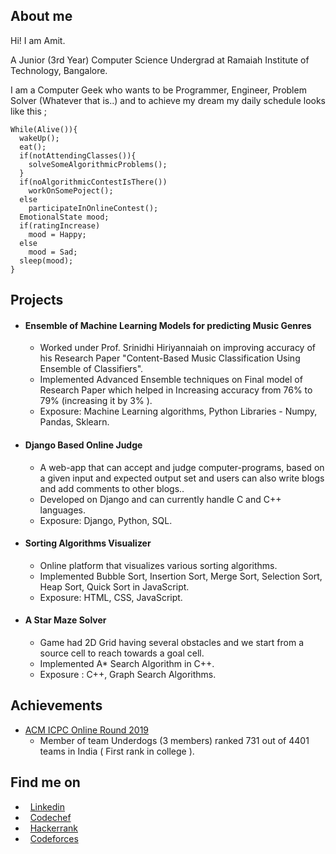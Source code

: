 ## About me
Hi! I am Amit.

A Junior (3rd Year) Computer Science Undergrad at Ramaiah Institute of Technology, Bangalore.

I am a Computer Geek who wants to be Programmer, Engineer, Problem Solver (Whatever that is..) and to achieve my dream my daily schedule looks like this ;

```markup
While(Alive()){
  wakeUp();
  eat();
  if(notAttendingClasses()){
    solveSomeAlgorithmicProblems();
  }
  if(noAlgorithmicContestIsThere())
    workOnSomePoject();
  else
    participateInOnlineContest();
  EmotionalState mood;
  if(ratingIncrease)
    mood = Happy;
  else
    mood = Sad;
  sleep(mood);
}
```


##  Projects

* #### Ensemble of Machine Learning Models for predicting Music Genres
  * Worked under Prof. Srinidhi Hiriyannaiah on improving accuracy of his
  Research Paper "Content-Based Music Classification Using Ensemble
  of Classifiers".
  * Implemented Advanced Ensemble techniques on Final model of
  Research Paper which helped in Increasing accuracy from 76% to 79% 
  (increasing it by 3% ).
  * Exposure: Machine Learning algorithms, Python Libraries - Numpy,
  Pandas, Sklearn.
   
* #### Django Based Online Judge
  * A web-app that can accept and judge computer-programs, based on a
  given input and expected output set and users can also write blogs
  and add comments to other blogs..
  * Developed on Django and can currently handle C and C++ languages.
  * Exposure: Django, Python, SQL.
  
* #### Sorting Algorithms Visualizer
  * Online platform that visualizes various sorting algorithms.
  * Implemented Bubble Sort, Insertion Sort, Merge Sort, Selection Sort,
Heap Sort, Quick Sort in JavaScript.
  * Exposure: HTML, CSS, JavaScript.

* #### A Star Maze Solver
  * Game had 2D Grid having several obstacles and we start from a source
cell to reach towards a goal cell.
  * Implemented A* Search Algorithm in C++.
  * Exposure : C++, Graph Search Algorithms.
  
  
##  Achievements
 * [ACM ICPC Online Round 2019](https://www.codechef.com/public/rankings/ICPCIN19)
    * Member of team Underdogs (3 members) ranked 731 out of 4401 teams in India ( First rank in college ).
    
##  Find me on

* &nbsp; [Linkedin](https://www.linkedin.com/in/amitdu6ey/)
* &nbsp; [Codechef](https://www.codechef.com/users/amitdu6ey)
* &nbsp; [Hackerrank](https://www.hackerrank.com/amitdu6ey)
* &nbsp; [Codeforces](https://codeforces.com/profile/amitdu6ey)
